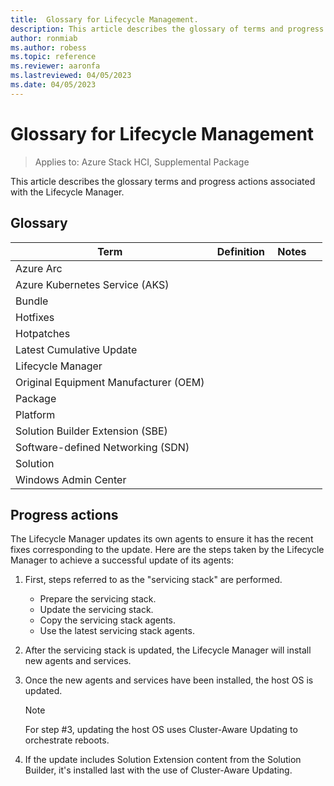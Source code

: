 ```yaml
---
title:  Glossary for Lifecycle Management.
description: This article describes the glossary of terms and progress actions for the Lifecycle Manager.
author: ronmiab
ms.author: robess
ms.topic: reference
ms.reviewer: aaronfa
ms.lastreviewed: 04/05/2023
ms.date: 04/05/2023
---
```


# Glossary for Lifecycle Management

> Applies to: Azure Stack HCI, Supplemental Package

This article describes the glossary terms and progress actions associated with the Lifecycle Manager.

## Glossary

| Term                                   | Definition  | Notes     |
|----------------------------------------|-------------|-----------|
| Azure Arc                              |             |           |
| Azure Kubernetes Service (AKS)         |             |           |
| Bundle                                 |             |           |
| Hotfixes                               |             |           |
| Hotpatches                             |             |           |
| Latest Cumulative Update               |             |           |
| Lifecycle Manager                      |             |           |
| Original Equipment Manufacturer (OEM)  |             |           |
| Package                                |             |           |
| Platform                               |             |           |
| Solution Builder Extension (SBE)       |             |           |
| Software-defined Networking (SDN)      |             |           |
| Solution                               |             |           |
| Windows Admin Center                   |             |           |

## Progress actions

The Lifecycle Manager updates its own agents to ensure it has the recent fixes corresponding to the update. Here are the steps taken by the Lifecycle Manager to achieve a successful update of its agents:

1. First, steps referred to as the "servicing stack" are performed.

    - Prepare the servicing stack.
    - Update the servicing stack.
    - Copy the servicing stack agents.
    - Use the latest servicing stack agents.

2. After the servicing stack is updated, the Lifecycle Manager will install new agents and services.

3. Once the new agents and services have been installed, the host OS is updated.

   > [!NOTE]
   > For step #3, updating the host OS uses Cluster-Aware Updating to orchestrate reboots.

4. If the update includes Solution Extension content from the Solution Builder, it's installed last with the use of Cluster-Aware Updating.
